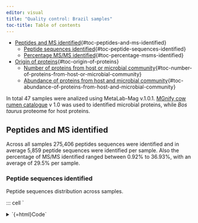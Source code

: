 ```yaml
---
editor: visual
title: "Quality control: Brazil samples"
toc-title: Table of contents
---
```


-   [Peptides and MS
    identified](#peptides-and-ms-identified){#toc-peptides-and-ms-identified}
    -   [Peptide sequences
        identified](#peptide-sequences-identified){#toc-peptide-sequences-identified}
    -   [Percentage MS/MS
        identified](#percentage-msms-identified){#toc-percentage-msms-identified}
-   [Origin of proteins](#origin-of-proteins){#toc-origin-of-proteins}
    -   [Number of proteins from host or microbial
        community](#number-of-proteins-from-host-or-microbial-community){#toc-number-of-proteins-from-host-or-microbial-community}
    -   [Abundance of proteins from host and microbial
        community](#abundance-of-proteins-from-host-and-microbial-community){#toc-abundance-of-proteins-from-host-and-microbial-community}

In total 47 samples were analized using MetaLab-Mag v.1.0.1. [MGnify cow
rumen
catalogue](http://ftp.ebi.ac.uk/pub/databases/metagenomics/mgnify_genomes/cow-rumen/v1.0/)
v 1.0 was used to identified microbial proteins, while *Bos taurus*
proteome for host proteins.

## Peptides and MS identified

Across all samples 275,406 peptides sequences were identified and in
average 5,859 peptide sequences were identified per sample. Also the
percentage of MS/MS identified ranged between 0.92% to 36.93%, with an
average of 29.5% per sample.

### Peptide sequences identified

Peptide sequences distribution across samples.

::: cell
`<details>
<summary>`{=html}Code`</summary>`{=html}

``` {.r .cell-code}
histogram <- df_quality %>% 
  filter(`Raw file` != "Total") %>% 
  ggplot(aes(x = `Peptide Sequences Identified`)) +
  geom_histogram(binwidth = 100, aes(y=after_stat(density))) +
  geom_density(color = "red")+ 
  scale_y_continuous(expand = c(0, 0)) +
  scale_x_continuous(breaks = seq(0, 8500, 1000)) +
  theme_bw() +
  theme(
    text = element_text(size = 20),
    panel.grid.major.y = element_line(linetype = 2, linewidth = 0.3),
    panel.grid.minor.y = element_blank(),
    panel.grid.major.x = element_blank())

mean_peptides <- df_quality %>% 
  filter(`Raw file` != "Total") %>% 
  summarise(mean_pep =mean(`Peptide Sequences Identified`) )

barplot <- df_quality %>% 
  filter(`Raw file` != "Total") %>% 
  mutate(`Raw file` = str_remove(`Raw file`, "240410_")) %>% 
  ggplot(aes(y = `Raw file`, x = `Peptide Sequences Identified`)) +
  geom_col() +
  geom_vline(xintercept = mean_peptides$mean_pep, 
             linetype =2, color = "red") +
  theme_bw() +
  theme(
    text = element_text(size = 20),
    panel.grid.major.y = element_line(linetype = 2, linewidth = 0.3),
    panel.grid.minor.y = element_blank(),
    panel.grid.major.x = element_blank())

histogram + barplot
```

```{=html}
</details>
```
::: cell-output-display
![](qc_files/figure-markdown/unnamed-chunk-2-1.png)
:::
:::

### Percentage MS/MS identified

MS/MS identified distribution across samples.

::: cell
`<details>
<summary>`{=html}Code`</summary>`{=html}

``` {.r .cell-code}
histogram_ms <- df_quality %>% 
  filter(`Raw file` != "Total") %>% 
  ggplot(aes(x = `MS/MS Identified [%]`)) +
  geom_histogram(binwidth = 1, aes(y=after_stat(density))) +
  geom_density(color = "red")+ 
  # scale_y_continuous(limits = c(0, 8),
  #                    breaks = seq(1, 8, 1),
  #                    expand = c(0, 0)) +
  scale_x_continuous(breaks = seq(0, 40, 5)) +
  theme_bw() +
  theme(
     text = element_text(size = 20),
        panel.grid.major.y = element_line(linetype = 2, linewidth = 0.3),
        panel.grid.minor.y = element_blank(),
        panel.grid.major.x = element_blank())

mean_ms <- df_quality %>% 
  filter(`Raw file` != "Total") %>% 
  summarise(mean_ms =mean(`MS/MS Identified [%]`) )

barplot_ms <- df_quality %>% 
  filter(`Raw file` != "Total") %>% 
  mutate(`Raw file` = str_remove(`Raw file`, "240410_")) %>% 
  ggplot(aes(y = `Raw file`, x = `MS/MS Identified [%]`)) +
  geom_col() +
  geom_vline(xintercept = mean_ms$mean_ms, 
             linetype =2, color = "red") +
  theme_bw() +
  theme(
    text = element_text(size = 20),
    panel.grid.major.y = element_line(linetype = 2, linewidth = 0.3),
    panel.grid.minor.y = element_blank(),
    panel.grid.major.x = element_blank())

histogram_ms + barplot_ms
```

```{=html}
</details>
```
::: cell-output-display
![](qc_files/figure-markdown/unnamed-chunk-3-1.png)
:::
:::

## Origin of proteins

Protein groups were identified as host or microbial using the protein
IDs.

### Number of proteins from host or microbial community

In total, 1325 protein groups were identified, with the majority of them
belonging to the host (1242). Only 83 proteins were identified as
microbial proteins.

::: cell
`<details>
<summary>`{=html}Code`</summary>`{=html}

``` {.r .cell-code}
protein_origin <- df_origin %>% 
  select(`Majority protein IDs`) %>% 
  separate(`Majority protein IDs`,
           into =c("protein"),
           sep = ";") %>% 
  mutate(origin = if_else(grepl("MGY", protein), "Microbial", "Host")) %>%
  count(origin) 

protein_origin %>% 
  ggplot(aes(x=origin, y=n, fill = origin)) +
  geom_col(width = 0.5)+
  scale_y_continuous(limits = c(0,1300),
                     breaks = seq(0, 1300, 200),
                     expand = c(0,0)) +
  labs(x = NULL,
       y = "Number of proteins") +
  scale_fill_manual(values = c("grey", "green")) +
  theme_bw() +
  theme(text = element_text(size = 20),
        axis.ticks.x = element_blank(),
        panel.grid.major.y = element_line(linetype = 2, linewidth = 0.3),
        panel.grid.minor.y = element_blank(),
        panel.grid.major.x = element_blank()
  )
```

```{=html}
</details>
```
::: cell-output-display
![](qc_files/figure-markdown/unnamed-chunk-4-1.png)
:::
:::

### Abundance of proteins from host and microbial community

In average the host protein groups represent 99.5% of the abundance of
the total identified proteins.

::: cell
`<details>
<summary>`{=html}Code`</summary>`{=html}

``` {.r .cell-code}
df_origin %>% 
  select(`Majority protein IDs`, contains("Intensity")) %>% 
  separate(`Majority protein IDs`,
           into =c("protein"),
           sep = ";") %>% 
  mutate(origin = if_else(grepl("MGY", protein), "Microbial", "Host")) %>% 
  select(-c(Intensity, protein)) %>% 
  pivot_longer(-origin, names_to = "sample", values_to = "intensity") %>% 
  mutate(sample = str_remove(sample, "Intensity 240410_")) %>% 
  group_by(origin, sample) %>% 
  summarise(sum_intensity = sum(intensity), .groups = "drop") %>% 
  group_by(sample) %>% 
  mutate(percent = sum_intensity/sum(sum_intensity)) %>%
  ungroup() %>% 
  ggplot(aes(x = sample,
             y = percent,
             fill = origin)) +
  geom_col() +
  scale_y_continuous(expand = c(0, 0)) +
  scale_fill_manual(values = c("grey", "green")) +
  labs(x = "Samples",
       y = "Relative abundance (%)") +
  theme_bw() +
  theme(text = element_text(size = 20),
        axis.text.x = element_text(angle = 90),
        legend.title = element_blank(),
        axis.text.x.bottom = element_blank(),
        legend.position = "bottom")
```

```{=html}
</details>
```
::: cell-output-display
![](qc_files/figure-markdown/unnamed-chunk-5-1.png)
:::
:::
